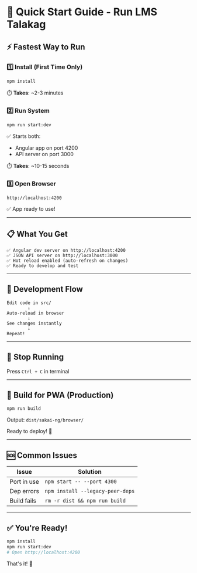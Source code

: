# 🎯 Quick Start Guide - Run LMS Talakag

## ⚡ Fastest Way to Run

### 1️⃣ Install (First Time Only)
```bash
npm install
```
⏱️ **Takes**: ~2-3 minutes

### 2️⃣ Run System
```bash
npm run start:dev
```
✅ Starts both:
- Angular app on port 4200
- API server on port 3000

⏱️ **Takes**: ~10-15 seconds

### 3️⃣ Open Browser
```
http://localhost:4200
```
✅ App ready to use!

---

## 📋 What You Get

```
✅ Angular dev server on http://localhost:4200
✅ JSON API server on http://localhost:3000
✅ Hot reload enabled (auto-refresh on changes)
✅ Ready to develop and test
```

---

## 🔄 Development Flow

```
Edit code in src/
        ↓
Auto-reload in browser
        ↓
See changes instantly
        ↓
Repeat!
```

---

## 🛑 Stop Running

Press `Ctrl + C` in terminal

---

## 📱 Build for PWA (Production)

```bash
npm run build
```

Output: `dist/sakai-ng/browser/`

Ready to deploy! 🚀

---

## 🆘 Common Issues

| Issue | Solution |
|-------|----------|
| Port in use | `npm start -- --port 4300` |
| Dep errors | `npm install --legacy-peer-deps` |
| Build fails | `rm -r dist && npm run build` |

---

## ✅ You're Ready!

```bash
npm install
npm run start:dev
# Open http://localhost:4200
```

That's it! 🎉

